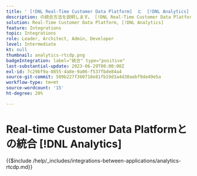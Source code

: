 ```yaml
---
title: ' [!DNL Real-Time Customer Data Platform]  と  [!DNL Analytics] の統合'
description: の統合方法を説明します。 [!DNL Real-Time Customer Data Platform] 次を使用 [!DNL Analytics].
solution: Real-Time Customer Data Platform, [!DNL Analytics]
feature: Integrations
topic: Integrations
role: Leader, Architect, Admin, Developer
level: Intermediate
kt: null
thumbnail: analytics-rtcdp.png
badgeIntegration: label="統合" type="positive"
last-substantial-update: 2023-06-29T00:00:00Z
exl-id: 7c29bf9a-8855-4a8e-9a06-f537fbde84a4
source-git-commit: 509b227f360718e81fb19d3a4d30aebf9de49e5a
workflow-type: tm+mt
source-wordcount: '15'
ht-degree: 20%

---
```


# Real-time Customer Data Platformとの統合 [!DNL Analytics]

{{$include /help/_includes/integrations-between-applications/analytics-rtcdp.md}}
